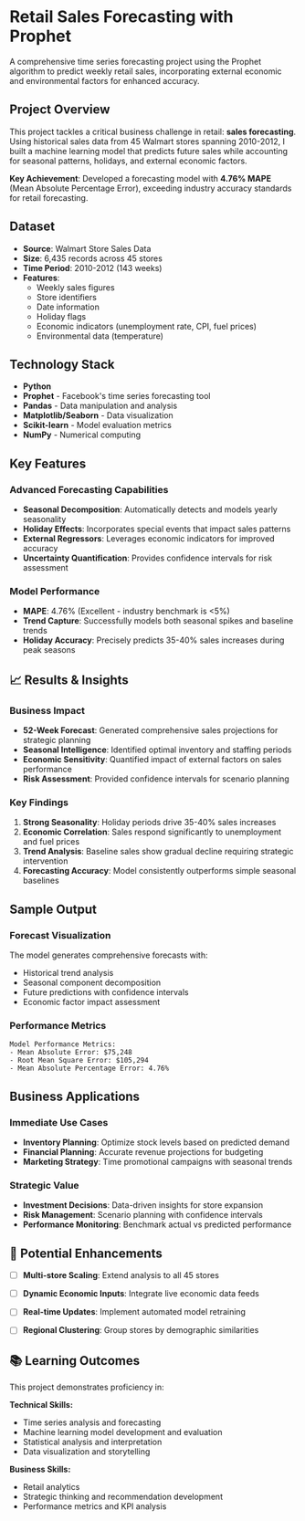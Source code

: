 # Retail Sales Forecasting with Prophet

A comprehensive time series forecasting project using the Prophet algorithm to predict weekly retail sales, incorporating external economic and environmental factors for enhanced accuracy.

## Project Overview

This project tackles a critical business challenge in retail: **sales forecasting**. Using historical sales data from 45 Walmart stores spanning 2010-2012, I built a machine learning model that predicts future sales while accounting for seasonal patterns, holidays, and external economic factors.

**Key Achievement**: Developed a forecasting model with **4.76% MAPE** (Mean Absolute Percentage Error), exceeding industry accuracy standards for retail forecasting.

## Dataset

- **Source**: Walmart Store Sales Data
- **Size**: 6,435 records across 45 stores
- **Time Period**: 2010-2012 (143 weeks)
- **Features**: 
  - Weekly sales figures
  - Store identifiers
  - Date information
  - Holiday flags
  - Economic indicators (unemployment rate, CPI, fuel prices)
  - Environmental data (temperature)

## Technology Stack

- **Python**
- **Prophet** - Facebook's time series forecasting tool
- **Pandas** - Data manipulation and analysis
- **Matplotlib/Seaborn** - Data visualization
- **Scikit-learn** - Model evaluation metrics
- **NumPy** - Numerical computing

## Key Features

### Advanced Forecasting Capabilities
- **Seasonal Decomposition**: Automatically detects and models yearly seasonality
- **Holiday Effects**: Incorporates special events that impact sales patterns  
- **External Regressors**: Leverages economic indicators for improved accuracy
- **Uncertainty Quantification**: Provides confidence intervals for risk assessment

### Model Performance
- **MAPE**: 4.76% (Excellent - industry benchmark is <5%)
- **Trend Capture**: Successfully models both seasonal spikes and baseline trends
- **Holiday Accuracy**: Precisely predicts 35-40% sales increases during peak seasons

## 📈 Results & Insights

### Business Impact
- **52-Week Forecast**: Generated comprehensive sales projections for strategic planning
- **Seasonal Intelligence**: Identified optimal inventory and staffing periods
- **Economic Sensitivity**: Quantified impact of external factors on sales performance
- **Risk Assessment**: Provided confidence intervals for scenario planning

### Key Findings
1. **Strong Seasonality**: Holiday periods drive 35-40% sales increases
2. **Economic Correlation**: Sales respond significantly to unemployment and fuel prices
3. **Trend Analysis**: Baseline sales show gradual decline requiring strategic intervention
4. **Forecasting Accuracy**: Model consistently outperforms simple seasonal baselines


## Sample Output

### Forecast Visualization
The model generates comprehensive forecasts with:
- Historical trend analysis
- Seasonal component decomposition  
- Future predictions with confidence intervals
- Economic factor impact assessment

### Performance Metrics
```
Model Performance Metrics:
- Mean Absolute Error: $75,248
- Root Mean Square Error: $105,294  
- Mean Absolute Percentage Error: 4.76%
```

## Business Applications

### Immediate Use Cases
- **Inventory Planning**: Optimize stock levels based on predicted demand
- **Financial Planning**: Accurate revenue projections for budgeting
- **Marketing Strategy**: Time promotional campaigns with seasonal trends

### Strategic Value
- **Investment Decisions**: Data-driven insights for store expansion
- **Risk Management**: Scenario planning with confidence intervals
- **Performance Monitoring**: Benchmark actual vs predicted performance

## 🔄 Potential Enhancements

- [ ] **Multi-store Scaling**: Extend analysis to all 45 stores
- [ ] **Dynamic Economic Inputs**: Integrate live economic data feeds
- [ ] **Real-time Updates**: Implement automated model retraining
- [ ] **Regional Clustering**: Group stores by demographic similarities


## 📚 Learning Outcomes

This project demonstrates proficiency in:

**Technical Skills:**
- Time series analysis and forecasting
- Machine learning model development and evaluation
- Statistical analysis and interpretation
- Data visualization and storytelling

**Business Skills:**
- Retail analytics
- Strategic thinking and recommendation development
- Performance metrics and KPI analysis
